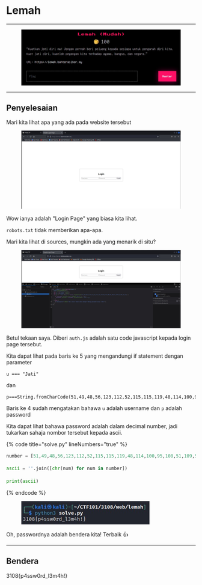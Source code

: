 # Lemah

***

<figure><img src="../../../../.gitbook/assets/image (10) (1) (1) (1).png" alt=""><figcaption></figcaption></figure>

***

## Penyelesaian

Mari kita lihat apa yang ada pada website tersebut

<figure><img src="../../../../.gitbook/assets/image (11) (1) (1).png" alt=""><figcaption></figcaption></figure>

Wow ianya adalah "Login Page" yang biasa kita lihat.

`robots.txt` tidak memberikan apa-apa.

Mari kita lihat di sources, mungkin ada yang menarik di situ?

<figure><img src="../../../../.gitbook/assets/image (12) (1) (1).png" alt=""><figcaption></figcaption></figure>

Betul tekaan saya. Diberi `auth.js` adalah satu code javascript kepada login page tersebut.

Kita dapat lihat pada baris ke 5 yang mengandungi if statement dengan parameter&#x20;

```
u === "Jati" 
```

dan

```
p===String.fromCharCode(51,49,48,56,123,112,52,115,115,119,48,114,100,95,108,51,109,52,104,33,125)
```

Baris ke 4 sudah mengatakan bahawa `u` adalah username dan `p` adalah password

Kita dapat lihat bahawa password adalah dalam decimal number, jadi tukarkan sahaja nombor tersebut kepada ascii.

{% code title="solve.py" lineNumbers="true" %}
```python
number = [51,49,48,56,123,112,52,115,115,119,48,114,100,95,108,51,109,52,104,33,125]

ascii = ''.join([chr(num) for num in number])

print(ascii)
```
{% endcode %}

<figure><img src="../../../../.gitbook/assets/image (13) (1) (1).png" alt=""><figcaption></figcaption></figure>

Oh, passwordnya adalah bendera kita! Terbaik 👍

***

## Bendera

3108{p4ssw0rd\_l3m4h!}

